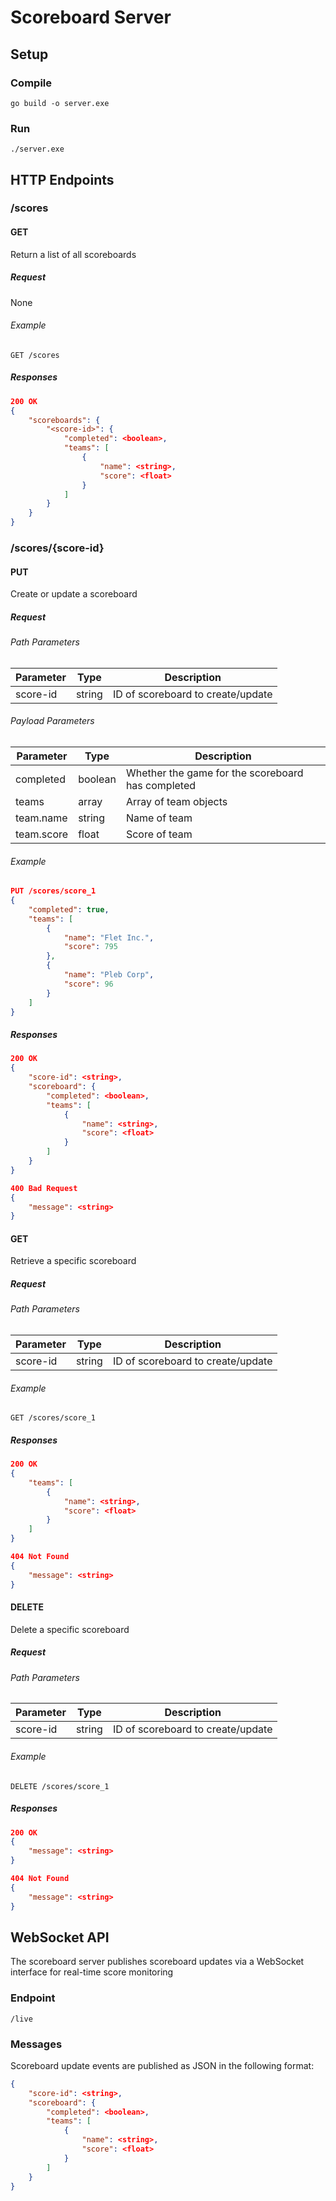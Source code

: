 # Scoreboard Server

## Setup

### Compile
`go build -o server.exe`

### Run
`./server.exe`

## HTTP Endpoints

### /scores

#### GET
Return a list of all scoreboards

##### Request
None

###### Example
```GET /scores```

##### Responses
```json
200 OK
{
    "scoreboards": {
        "<score-id>": {
            "completed": <boolean>,
            "teams": [
                {
                    "name": <string>,
                    "score": <float>
                }
            ]
        }
    }
}
```

### /scores/{score-id}

#### PUT
Create or update a scoreboard

##### Request

###### Path Parameters
| Parameter | Type   | Description                       |
| --------- | ------ | --------------------------------- |
| score-id  | string | ID of scoreboard to create/update |

###### Payload Parameters
| Parameter  | Type    | Description                                       |
| ---------- | ------- | ------------------------------------------------- |
| completed  | boolean | Whether the game for the scoreboard has completed |
| teams      | array   | Array of team objects                             |
| team.name  | string  | Name of team                                      |
| team.score | float   | Score of team

###### Example
```json
PUT /scores/score_1
{
    "completed": true,
    "teams": [
        {
            "name": "Flet Inc.",
            "score": 795
        },
        {
            "name": "Pleb Corp",
            "score": 96
        }
    ]
}
```

##### Responses
```json
200 OK
{
    "score-id": <string>,
    "scoreboard": {
        "completed": <boolean>,
        "teams": [
            {
                "name": <string>,
                "score": <float>
            }
        ]
    }
}
```

```json
400 Bad Request
{
    "message": <string>
}
```

#### GET
Retrieve a specific scoreboard

##### Request

###### Path Parameters
| Parameter | Type   | Description                       |
| --------- | ------ | --------------------------------- |
| score-id  | string | ID of scoreboard to create/update |

###### Example
```GET /scores/score_1```

##### Responses
```json
200 OK
{
    "teams": [
        {
            "name": <string>,
            "score": <float>
        }
    ]
}
```

```json
404 Not Found
{
    "message": <string>
}
```

#### DELETE
Delete a specific scoreboard

##### Request

###### Path Parameters
| Parameter | Type   | Description                       |
| --------- | ------ | --------------------------------- |
| score-id  | string | ID of scoreboard to create/update |

###### Example
```DELETE /scores/score_1```

##### Responses
```json
200 OK
{
    "message": <string>
}
```

```json
404 Not Found
{
    "message": <string>
}
```

## WebSocket API
The scoreboard server publishes scoreboard updates via a WebSocket interface for real-time score monitoring

### Endpoint
`/live`

### Messages
Scoreboard update events are published as JSON in the following format:
```json
{
    "score-id": <string>,
    "scoreboard": {
        "completed": <boolean>,
        "teams": [
            {
                "name": <string>,
                "score": <float>
            }
        ]
    }
}
```